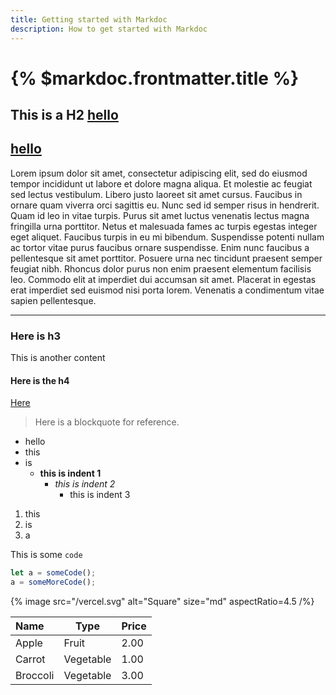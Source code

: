 ```yaml
---
title: Getting started with Markdoc
description: How to get started with Markdoc
---
```


# {% $markdoc.frontmatter.title %}

## This is a H2 [hello](/)

## [hello](/hello)

Lorem ipsum dolor sit amet, consectetur adipiscing elit, sed do eiusmod tempor incididunt ut labore et dolore magna aliqua. Et molestie ac feugiat sed lectus vestibulum. Libero justo laoreet sit amet cursus. Faucibus in ornare quam viverra orci sagittis eu. Nunc sed id semper risus in hendrerit. Quam id leo in vitae turpis. Purus sit amet luctus venenatis lectus magna fringilla urna porttitor. Netus et malesuada fames ac turpis egestas integer eget aliquet. Faucibus turpis in eu mi bibendum. Suspendisse potenti nullam ac tortor vitae purus faucibus ornare suspendisse. Enim nunc faucibus a pellentesque sit amet porttitor. Posuere urna nec tincidunt praesent semper feugiat nibh. Rhoncus dolor purus non enim praesent elementum facilisis leo. Commodo elit at imperdiet dui accumsan sit amet. Placerat in egestas erat imperdiet sed euismod nisi porta lorem. Venenatis a condimentum vitae sapien pellentesque.

---

### Here is h3

This is another content

#### Here is the h4

[Here](/)

> Here is a blockquote for reference.

- hello
- this
- is
  - **this is indent 1**
    - _this is indent 2_
      - this is indent 3

1. this
2. is
3. a

This is some `code`

```ts
let a = someCode();
a = someMoreCode();
```

{% image src="/vercel.svg" alt="Square" size="md" aspectRatio=4.5 /%}

| Name     | Type      | Price |
| :------- | --------- | ----- |
| Apple    | Fruit     | 2.00  |
| Carrot   | Vegetable | 1.00  |
| Broccoli | Vegetable | 3.00  |
